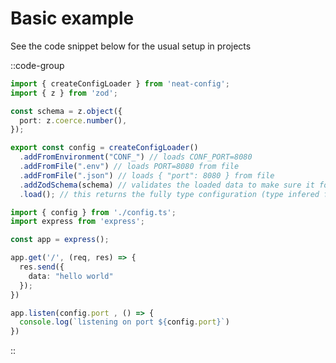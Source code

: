 # Basic example

See the code snippet below for the usual setup in projects

::code-group
  ```ts [config.ts]
  import { createConfigLoader } from 'neat-config';
  import { z } from 'zod';

  const schema = z.object({
    port: z.coerce.number(),
  });

  export const config = createConfigLoader()
    .addFromEnvironment("CONF_") // loads CONF_PORT=8080
    .addFromFile(".env") // loads PORT=8080 from file
    .addFromFile(".json") // loads { "port": 8080 } from file
    .addZodSchema(schema) // validates the loaded data to make sure it follow the schema
    .load(); // this returns the fully type configuration (type infered from schema)
  ```

  ```ts [index.ts]
  import { config } from './config.ts';
  import express from 'express';

  const app = express();

  app.get('/', (req, res) => {
    res.send({
      data: "hello world"
    });
  })

  app.listen(config.port , () => {
    console.log(`listening on port ${config.port}`)
  })
  ```
::
